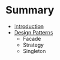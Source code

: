 # Summary

* [Introduction](README.md)
* [Design Patterns](design_patterns.md)
   * Facade
   * Strategy
   * Singleton

